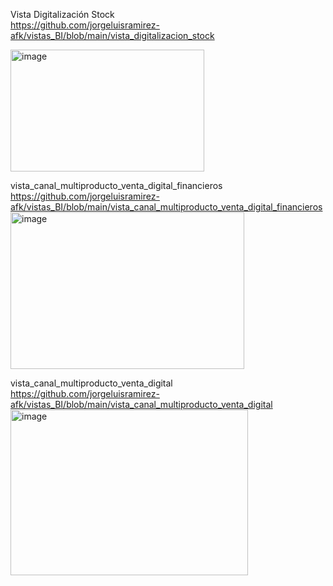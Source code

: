 Vista Digitalización Stock <br>
https://github.com/jorgeluisramirez-afk/vistas_BI/blob/main/vista_digitalizacion_stock <br>

<img width="310" height="195" alt="image" src="https://github.com/user-attachments/assets/bb938c82-c18c-43f5-98b8-8d939220c8ef" />

vista_canal_multiproducto_venta_digital_financieros <br>
https://github.com/jorgeluisramirez-afk/vistas_BI/blob/main/vista_canal_multiproducto_venta_digital_financieros
<img width="374" height="251" alt="image" src="https://github.com/user-attachments/assets/265e283b-e69b-437b-9d77-3d53c9a2e117" />

<!--pol_des_subcanal IN ('RENTA VITALICIA')
producto_forecast_agrup  pol_des_subcanal
04. Vida Inversión RENTA VITALICIA*/ -->

vista_canal_multiproducto_venta_digital <br>
https://github.com/jorgeluisramirez-afk/vistas_BI/blob/main/vista_canal_multiproducto_venta_digital
<img width="380" height="265" alt="image" src="https://github.com/user-attachments/assets/cc469397-ac70-488e-ad9e-9d29b173829e" />
